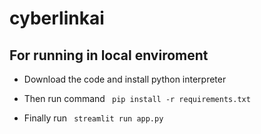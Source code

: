 # cyberlinkai

## For running in local enviroment

* Download the code and install python interpreter

* Then run command ``` pip install -r requirements.txt```

* Finally run ``` streamlit run app.py```
